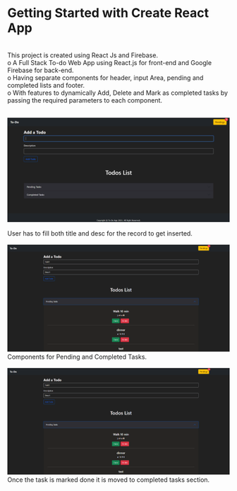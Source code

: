 # Getting Started with Create React App
</br>
This project is created using React Js and Firebase.</br>
o	A Full Stack To-do Web App using React.js for front-end and Google Firebase for back-end. </br> 
o	Having separate components for header, input Area, pending and completed lists and footer. </br>
o	With features to dynamically Add, Delete and Mark as completed tasks by passing the required parameters to each component. </br>
</br>

![Screenshot](https://github.com/styxOO7/ToDo-Web-App/blob/master/githubImages/1.png) 

User has to fill both title and desc for the record to get inserted.</br>
</br>
![Screenshot](https://github.com/styxOO7/ToDo-Web-App/blob/master/githubImages/2.png)
</br>
Components for Pending and Completed Tasks.</br>
</br>
![Screenshot](https://github.com/styxOO7/ToDo-Web-App/blob/master/githubImages/3.png)
Once the task is marked done it is moved to completed tasks section.</br>
